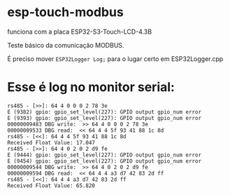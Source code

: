 # esp-touch-modbus

funciona com a placa ESP32-S3-Touch-LCD-4.3B

Teste básico da comunicação MODBUS.

É preciso mover `ESP32Logger Log;` para o lugar certo em ESP32Logger.cpp

# Esse é log no monitor serial:

```
rs485 - [>>]: 64 4 0 0 0 2 78 3e 
E (9382) gpio: gpio_set_level(227): GPIO output gpio_num error
E (9393) gpio: gpio_set_level(227): GPIO output gpio_num error
00000009483 DBG write:  >> 64 4 0 0 0 2 78 3e 
00000009533 DBG read:  << 64 4 4 5f 93 41 88 1c 8d 
rs485 - [<<]: 64 4 4 5f 93 41 88 1c 8d 
Received Float Value: 17.047
rs485 - [>>]: 64 4 0 2 0 2 d9 fe 
E (9444) gpio: gpio_set_level(227): GPIO output gpio_num error
E (9454) gpio: gpio_set_level(227): GPIO output gpio_num error
00000009544 DBG write:  >> 64 4 0 2 0 2 d9 fe 
00000009594 DBG read:  << 64 4 4 a3 d7 42 83 2d ff 
rs485 - [<<]: 64 4 4 a3 d7 42 83 2d ff 
Received Float Value: 65.820
```